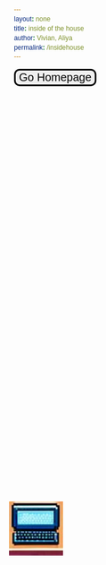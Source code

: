 ```yaml
---
layout: none
title: inside of the house
author: Vivian, Aliya
permalink: /insidehouse
---
```

<body>
<div>
    <button onclick="goHome()" id="homeBtn" class="homeBtn">Go Homepage</button>
    <div class="inside-container">
        <a id="computerBtn" href="{{site.baseurl}}/compscreen"> <img class="computerBtn" src="images/homeComputer.png"></a>
    </div>
</div>
</body>

<script>
    var homeBtn = document.getElementById("home-btn");
    function goHome() {
        window.location.href = '{{site.baseurl}}/game/index.html';
    }
</script>

<style>
    @import url('https://fonts.googleapis.com/css2?family=DotGothic16&display=swap');
    body {
        background-image: url("{{site.baseurl}}/images/indoorRoom.png");
    }

    * {
        font-family: "DotGothic16", sans-serif;
        box-sizing: border-box;
    }

    .homeBtn:hover {
        background-color: #ddd;
    }

    body {
        /*background-image: url("{{site.baseurl}}/images/indoorRoom.png");*/
        background-image: url("https://raw.githubusercontent.com/Codemaxxers/codemaxxerFrontend/main/game/img/pb2.jpeg");
        background-repeat: repeat;
        background-size: auto;
        background-position: center; /* optional, to center the image */
        height: 25vh;
        margin-bottom: 30px;
        background-size: 300px;
    }

    .homeBtn{
        position: absolute;
        border:  3px solid black;
        cursor: pointer;
        font-size: 20px;
        border-radius: 10px;
    }

    .homeBtn:hover {
        background-color: #ddd;
    }

    .computerBtn {
        width: 97px;
        height: 97px;
        /* left: 200px; */
        position:absolute;
            top: 23.8%;
            left: 28%;
    }


</style>
